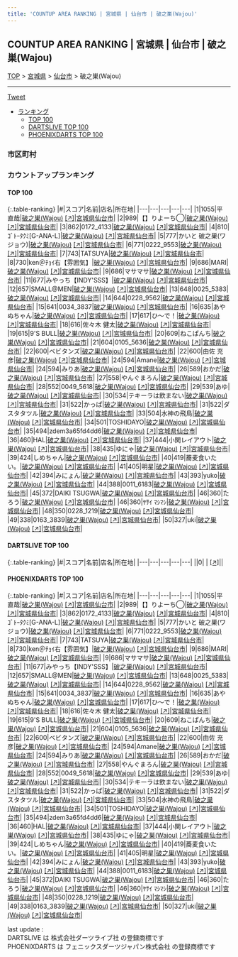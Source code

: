 ```yaml
---
title: 'COUNTUP AREA RANKING | 宮城県 | 仙台市 | 破之巣(Wajou)'
---
```

## COUNTUP AREA RANKING | 宮城県 | 仙台市 | 破之巣(Wajou)

[TOP](/darts/rank/) > [宮城県](/darts/rank/宮城県/) > [仙台市](/darts/rank/宮城県/仙台市/) > 破之巣(Wajou)

___

<a href="https://twitter.com/share?ref_src=twsrc%5Etfw" data-text="COUNTUP AREA RANKING | 宮城県仙台市破之巣(Wajou)" class="twitter-share-button" data-hashtags="DARTSLIVE,PHOENIXDARTS,darts,ダーツ" data-show-count="false">Tweet</a>

* [ランキング](#カウントアップランキング)
    * [TOP 100](#top-100)
    * [DARTSLIVE TOP 100](#dartslive-top-100)
    * [PHOENIXDARTS TOP 100](#phoenixdarts-top-100)

### 市区町村

<ul>

</ul>

### カウントアップランキング

#### TOP 100



{:.table-ranking}
|#|スコア|名前|店名|所在地|
|---|---|---|---|---|
|1|1055|<span class="rank-name-pd">平 直哉</span>|<a href="/darts/rank/shops/96245.html">破之巣(Wajou)</a> <a href="https://vs.phoenixdarts.com/jp/shop/shopDetailInfo/s_96245?s_seq=96245">[↗]</a>|<a href="/darts/rank/宮城県/仙台市">宮城県仙台市</a>|
|2|989|<span class="rank-name-pd">【】りよーち◯</span>|<a href="/darts/rank/shops/96245.html">破之巣(Wajou)</a> <a href="https://vs.phoenixdarts.com/jp/shop/shopDetailInfo/s_96245?s_seq=96245">[↗]</a>|<a href="/darts/rank/宮城県/仙台市">宮城県仙台市</a>|
|3|862|<span class="rank-name-pd">0172_4133</span>|<a href="/darts/rank/shops/96245.html">破之巣(Wajou)</a> <a href="https://vs.phoenixdarts.com/jp/shop/shopDetailInfo/s_96245?s_seq=96245">[↗]</a>|<a href="/darts/rank/宮城県/仙台市">宮城県仙台市</a>|
|4|810|<span class="rank-name-pd">ｺﾞﾄｰﾀｸﾐ[G-ANA-L]</span>|<a href="/darts/rank/shops/96245.html">破之巣(Wajou)</a> <a href="https://vs.phoenixdarts.com/jp/shop/shopDetailInfo/s_96245?s_seq=96245">[↗]</a>|<a href="/darts/rank/宮城県/仙台市">宮城県仙台市</a>|
|5|777|<span class="rank-name-pd">かいと 破之巣(ワジョウ)</span>|<a href="/darts/rank/shops/96245.html">破之巣(Wajou)</a> <a href="https://vs.phoenixdarts.com/jp/shop/shopDetailInfo/s_96245?s_seq=96245">[↗]</a>|<a href="/darts/rank/宮城県/仙台市">宮城県仙台市</a>|
|6|771|<span class="rank-name-pd">0222_9553</span>|<a href="/darts/rank/shops/96245.html">破之巣(Wajou)</a> <a href="https://vs.phoenixdarts.com/jp/shop/shopDetailInfo/s_96245?s_seq=96245">[↗]</a>|<a href="/darts/rank/宮城県/仙台市">宮城県仙台市</a>|
|7|743|<span class="rank-name-pd">TATSUYA</span>|<a href="/darts/rank/shops/96245.html">破之巣(Wajou)</a> <a href="https://vs.phoenixdarts.com/jp/shop/shopDetailInfo/s_96245?s_seq=96245">[↗]</a>|<a href="/darts/rank/宮城県/仙台市">宮城県仙台市</a>|
|8|730|<span class="rank-name-pd">ken＠ﾁｮｲ右【雰囲気】</span>|<a href="/darts/rank/shops/96245.html">破之巣(Wajou)</a> <a href="https://vs.phoenixdarts.com/jp/shop/shopDetailInfo/s_96245?s_seq=96245">[↗]</a>|<a href="/darts/rank/宮城県/仙台市">宮城県仙台市</a>|
|9|686|<span class="rank-name-pd">MARI</span>|<a href="/darts/rank/shops/96245.html">破之巣(Wajou)</a> <a href="https://vs.phoenixdarts.com/jp/shop/shopDetailInfo/s_96245?s_seq=96245">[↗]</a>|<a href="/darts/rank/宮城県/仙台市">宮城県仙台市</a>|
|9|686|<span class="rank-name-pd">マサマサ</span>|<a href="/darts/rank/shops/96245.html">破之巣(Wajou)</a> <a href="https://vs.phoenixdarts.com/jp/shop/shopDetailInfo/s_96245?s_seq=96245">[↗]</a>|<a href="/darts/rank/宮城県/仙台市">宮城県仙台市</a>|
|11|677|<span class="rank-name-pd">みやっち【INDY&#x27;SSS】</span>|<a href="/darts/rank/shops/96245.html">破之巣(Wajou)</a> <a href="https://vs.phoenixdarts.com/jp/shop/shopDetailInfo/s_96245?s_seq=96245">[↗]</a>|<a href="/darts/rank/宮城県/仙台市">宮城県仙台市</a>|
|12|657|<span class="rank-name-pd">SMALL@MEN</span>|<a href="/darts/rank/shops/96245.html">破之巣(Wajou)</a> <a href="https://vs.phoenixdarts.com/jp/shop/shopDetailInfo/s_96245?s_seq=96245">[↗]</a>|<a href="/darts/rank/宮城県/仙台市">宮城県仙台市</a>|
|13|648|<span class="rank-name-pd">0025_5383</span>|<a href="/darts/rank/shops/96245.html">破之巣(Wajou)</a> <a href="https://vs.phoenixdarts.com/jp/shop/shopDetailInfo/s_96245?s_seq=96245">[↗]</a>|<a href="/darts/rank/宮城県/仙台市">宮城県仙台市</a>|
|14|644|<span class="rank-name-pd">0228_9562</span>|<a href="/darts/rank/shops/96245.html">破之巣(Wajou)</a> <a href="https://vs.phoenixdarts.com/jp/shop/shopDetailInfo/s_96245?s_seq=96245">[↗]</a>|<a href="/darts/rank/宮城県/仙台市">宮城県仙台市</a>|
|15|641|<span class="rank-name-pd">0034_3837</span>|<a href="/darts/rank/shops/96245.html">破之巣(Wajou)</a> <a href="https://vs.phoenixdarts.com/jp/shop/shopDetailInfo/s_96245?s_seq=96245">[↗]</a>|<a href="/darts/rank/宮城県/仙台市">宮城県仙台市</a>|
|16|635|<span class="rank-name-pd">あやぬちゃん</span>|<a href="/darts/rank/shops/96245.html">破之巣(Wajou)</a> <a href="https://vs.phoenixdarts.com/jp/shop/shopDetailInfo/s_96245?s_seq=96245">[↗]</a>|<a href="/darts/rank/宮城県/仙台市">宮城県仙台市</a>|
|17|617|<span class="rank-name-pd">ひ〜で！</span>|<a href="/darts/rank/shops/96245.html">破之巣(Wajou)</a> <a href="https://vs.phoenixdarts.com/jp/shop/shopDetailInfo/s_96245?s_seq=96245">[↗]</a>|<a href="/darts/rank/宮城県/仙台市">宮城県仙台市</a>|
|18|616|<span class="rank-name-pd"><span class="pro-icon-pd"></span>佐々木 健太</span>|<a href="/darts/rank/shops/96245.html">破之巣(Wajou)</a> <a href="https://vs.phoenixdarts.com/jp/shop/shopDetailInfo/s_96245?s_seq=96245">[↗]</a>|<a href="/darts/rank/宮城県/仙台市">宮城県仙台市</a>|
|19|615|<span class="rank-name-pd">9&#x27;S BULL</span>|<a href="/darts/rank/shops/96245.html">破之巣(Wajou)</a> <a href="https://vs.phoenixdarts.com/jp/shop/shopDetailInfo/s_96245?s_seq=96245">[↗]</a>|<a href="/darts/rank/宮城県/仙台市">宮城県仙台市</a>|
|20|609|<span class="rank-name-pd">ねこぱんち</span>|<a href="/darts/rank/shops/96245.html">破之巣(Wajou)</a> <a href="https://vs.phoenixdarts.com/jp/shop/shopDetailInfo/s_96245?s_seq=96245">[↗]</a>|<a href="/darts/rank/宮城県/仙台市">宮城県仙台市</a>|
|21|604|<span class="rank-name-pd">0105_5636</span>|<a href="/darts/rank/shops/96245.html">破之巣(Wajou)</a> <a href="https://vs.phoenixdarts.com/jp/shop/shopDetailInfo/s_96245?s_seq=96245">[↗]</a>|<a href="/darts/rank/宮城県/仙台市">宮城県仙台市</a>|
|22|600|<span class="rank-name-pd">ベビタンズ</span>|<a href="/darts/rank/shops/96245.html">破之巣(Wajou)</a> <a href="https://vs.phoenixdarts.com/jp/shop/shopDetailInfo/s_96245?s_seq=96245">[↗]</a>|<a href="/darts/rank/宮城県/仙台市">宮城県仙台市</a>|
|22|600|<span class="rank-name-pd"><span class="pro-icon-pd"></span>由佐 充彦</span>|<a href="/darts/rank/shops/96245.html">破之巣(Wajou)</a> <a href="https://vs.phoenixdarts.com/jp/shop/shopDetailInfo/s_96245?s_seq=96245">[↗]</a>|<a href="/darts/rank/宮城県/仙台市">宮城県仙台市</a>|
|24|594|<span class="rank-name-pd">Amane</span>|<a href="/darts/rank/shops/96245.html">破之巣(Wajou)</a> <a href="https://vs.phoenixdarts.com/jp/shop/shopDetailInfo/s_96245?s_seq=96245">[↗]</a>|<a href="/darts/rank/宮城県/仙台市">宮城県仙台市</a>|
|24|594|<span class="rank-name-pd">みりあ</span>|<a href="/darts/rank/shops/96245.html">破之巣(Wajou)</a> <a href="https://vs.phoenixdarts.com/jp/shop/shopDetailInfo/s_96245?s_seq=96245">[↗]</a>|<a href="/darts/rank/宮城県/仙台市">宮城県仙台市</a>|
|26|589|<span class="rank-name-pd">おかだ</span>|<a href="/darts/rank/shops/96245.html">破之巣(Wajou)</a> <a href="https://vs.phoenixdarts.com/jp/shop/shopDetailInfo/s_96245?s_seq=96245">[↗]</a>|<a href="/darts/rank/宮城県/仙台市">宮城県仙台市</a>|
|27|558|<span class="rank-name-pd">やんぐまろん</span>|<a href="/darts/rank/shops/96245.html">破之巣(Wajou)</a> <a href="https://vs.phoenixdarts.com/jp/shop/shopDetailInfo/s_96245?s_seq=96245">[↗]</a>|<a href="/darts/rank/宮城県/仙台市">宮城県仙台市</a>|
|28|552|<span class="rank-name-pd">0049_5618</span>|<a href="/darts/rank/shops/96245.html">破之巣(Wajou)</a> <a href="https://vs.phoenixdarts.com/jp/shop/shopDetailInfo/s_96245?s_seq=96245">[↗]</a>|<a href="/darts/rank/宮城県/仙台市">宮城県仙台市</a>|
|29|539|<span class="rank-name-pd">あゆ</span>|<a href="/darts/rank/shops/96245.html">破之巣(Wajou)</a> <a href="https://vs.phoenixdarts.com/jp/shop/shopDetailInfo/s_96245?s_seq=96245">[↗]</a>|<a href="/darts/rank/宮城県/仙台市">宮城県仙台市</a>|
|30|534|<span class="rank-name-pd">テキーラは飲まない</span>|<a href="/darts/rank/shops/96245.html">破之巣(Wajou)</a> <a href="https://vs.phoenixdarts.com/jp/shop/shopDetailInfo/s_96245?s_seq=96245">[↗]</a>|<a href="/darts/rank/宮城県/仙台市">宮城県仙台市</a>|
|31|522|<span class="rank-name-pd">かっぱ</span>|<a href="/darts/rank/shops/96245.html">破之巣(Wajou)</a> <a href="https://vs.phoenixdarts.com/jp/shop/shopDetailInfo/s_96245?s_seq=96245">[↗]</a>|<a href="/darts/rank/宮城県/仙台市">宮城県仙台市</a>|
|31|522|<span class="rank-name-pd">ダスタタツル</span>|<a href="/darts/rank/shops/96245.html">破之巣(Wajou)</a> <a href="https://vs.phoenixdarts.com/jp/shop/shopDetailInfo/s_96245?s_seq=96245">[↗]</a>|<a href="/darts/rank/宮城県/仙台市">宮城県仙台市</a>|
|33|504|<span class="rank-name-pd">水神の飛鳥</span>|<a href="/darts/rank/shops/96245.html">破之巣(Wajou)</a> <a href="https://vs.phoenixdarts.com/jp/shop/shopDetailInfo/s_96245?s_seq=96245">[↗]</a>|<a href="/darts/rank/宮城県/仙台市">宮城県仙台市</a>|
|34|501|<span class="rank-name-pd">TOSHIDAYO</span>|<a href="/darts/rank/shops/96245.html">破之巣(Wajou)</a> <a href="https://vs.phoenixdarts.com/jp/shop/shopDetailInfo/s_96245?s_seq=96245">[↗]</a>|<a href="/darts/rank/宮城県/仙台市">宮城県仙台市</a>|
|35|494|<span class="rank-name-pd">zdem3a65fd4dd6</span>|<a href="/darts/rank/shops/96245.html">破之巣(Wajou)</a> <a href="https://vs.phoenixdarts.com/jp/shop/shopDetailInfo/s_96245?s_seq=96245">[↗]</a>|<a href="/darts/rank/宮城県/仙台市">宮城県仙台市</a>|
|36|460|<span class="rank-name-pd">HAL</span>|<a href="/darts/rank/shops/96245.html">破之巣(Wajou)</a> <a href="https://vs.phoenixdarts.com/jp/shop/shopDetailInfo/s_96245?s_seq=96245">[↗]</a>|<a href="/darts/rank/宮城県/仙台市">宮城県仙台市</a>|
|37|444|<span class="rank-name-pd">小関レイアウト</span>|<a href="/darts/rank/shops/96245.html">破之巣(Wajou)</a> <a href="https://vs.phoenixdarts.com/jp/shop/shopDetailInfo/s_96245?s_seq=96245">[↗]</a>|<a href="/darts/rank/宮城県/仙台市">宮城県仙台市</a>|
|38|435|<span class="rank-name-pd">ゆにゃ</span>|<a href="/darts/rank/shops/96245.html">破之巣(Wajou)</a> <a href="https://vs.phoenixdarts.com/jp/shop/shopDetailInfo/s_96245?s_seq=96245">[↗]</a>|<a href="/darts/rank/宮城県/仙台市">宮城県仙台市</a>|
|39|424|<span class="rank-name-pd">しめちゃん</span>|<a href="/darts/rank/shops/96245.html">破之巣(Wajou)</a> <a href="https://vs.phoenixdarts.com/jp/shop/shopDetailInfo/s_96245?s_seq=96245">[↗]</a>|<a href="/darts/rank/宮城県/仙台市">宮城県仙台市</a>|
|40|419|<span class="rank-name-pd">蕎麦食いたい。</span>|<a href="/darts/rank/shops/96245.html">破之巣(Wajou)</a> <a href="https://vs.phoenixdarts.com/jp/shop/shopDetailInfo/s_96245?s_seq=96245">[↗]</a>|<a href="/darts/rank/宮城県/仙台市">宮城県仙台市</a>|
|41|405|<span class="rank-name-pd">明星</span>|<a href="/darts/rank/shops/96245.html">破之巣(Wajou)</a> <a href="https://vs.phoenixdarts.com/jp/shop/shopDetailInfo/s_96245?s_seq=96245">[↗]</a>|<a href="/darts/rank/宮城県/仙台市">宮城県仙台市</a>|
|42|394|<span class="rank-name-pd">みにょん</span>|<a href="/darts/rank/shops/96245.html">破之巣(Wajou)</a> <a href="https://vs.phoenixdarts.com/jp/shop/shopDetailInfo/s_96245?s_seq=96245">[↗]</a>|<a href="/darts/rank/宮城県/仙台市">宮城県仙台市</a>|
|43|393|<span class="rank-name-pd">yuko</span>|<a href="/darts/rank/shops/96245.html">破之巣(Wajou)</a> <a href="https://vs.phoenixdarts.com/jp/shop/shopDetailInfo/s_96245?s_seq=96245">[↗]</a>|<a href="/darts/rank/宮城県/仙台市">宮城県仙台市</a>|
|44|388|<span class="rank-name-pd">0011_6183</span>|<a href="/darts/rank/shops/96245.html">破之巣(Wajou)</a> <a href="https://vs.phoenixdarts.com/jp/shop/shopDetailInfo/s_96245?s_seq=96245">[↗]</a>|<a href="/darts/rank/宮城県/仙台市">宮城県仙台市</a>|
|45|372|<span class="rank-name-pd">DAIKI TSUGWA</span>|<a href="/darts/rank/shops/96245.html">破之巣(Wajou)</a> <a href="https://vs.phoenixdarts.com/jp/shop/shopDetailInfo/s_96245?s_seq=96245">[↗]</a>|<a href="/darts/rank/宮城県/仙台市">宮城県仙台市</a>|
|46|360|<span class="rank-name-pd">たろう</span>|<a href="/darts/rank/shops/96245.html">破之巣(Wajou)</a> <a href="https://vs.phoenixdarts.com/jp/shop/shopDetailInfo/s_96245?s_seq=96245">[↗]</a>|<a href="/darts/rank/宮城県/仙台市">宮城県仙台市</a>|
|46|360|<span class="rank-name-pd">ﾔｻｲ ﾏｼﾏｼ</span>|<a href="/darts/rank/shops/96245.html">破之巣(Wajou)</a> <a href="https://vs.phoenixdarts.com/jp/shop/shopDetailInfo/s_96245?s_seq=96245">[↗]</a>|<a href="/darts/rank/宮城県/仙台市">宮城県仙台市</a>|
|48|350|<span class="rank-name-pd">0228_1219</span>|<a href="/darts/rank/shops/96245.html">破之巣(Wajou)</a> <a href="https://vs.phoenixdarts.com/jp/shop/shopDetailInfo/s_96245?s_seq=96245">[↗]</a>|<a href="/darts/rank/宮城県/仙台市">宮城県仙台市</a>|
|49|338|<span class="rank-name-pd">0163_3839</span>|<a href="/darts/rank/shops/96245.html">破之巣(Wajou)</a> <a href="https://vs.phoenixdarts.com/jp/shop/shopDetailInfo/s_96245?s_seq=96245">[↗]</a>|<a href="/darts/rank/宮城県/仙台市">宮城県仙台市</a>|
|50|327|<span class="rank-name-pd">uki</span>|<a href="/darts/rank/shops/96245.html">破之巣(Wajou)</a> <a href="https://vs.phoenixdarts.com/jp/shop/shopDetailInfo/s_96245?s_seq=96245">[↗]</a>|<a href="/darts/rank/宮城県/仙台市">宮城県仙台市</a>|


#### DARTSLIVE TOP 100



{:.table-ranking}
|#|スコア|名前|店名|所在地|
|---|---|---|---|---|
||0|<span class="rank-name-dl"> </span>|<a href="/darts/rank/shops/.html"></a> <a href="">[↗]</a>|<a href="/darts/rank//"></a>|


#### PHOENIXDARTS TOP 100



{:.table-ranking}
|#|スコア|名前|店名|所在地|
|---|---|---|---|---|
|1|1055|<span class="rank-name-pd">平 直哉</span>|<a href="/darts/rank/shops/96245.html">破之巣(Wajou)</a> <a href="https://vs.phoenixdarts.com/jp/shop/shopDetailInfo/s_96245?s_seq=96245">[↗]</a>|<a href="/darts/rank/宮城県/仙台市">宮城県仙台市</a>|
|2|989|<span class="rank-name-pd">【】りよーち◯</span>|<a href="/darts/rank/shops/96245.html">破之巣(Wajou)</a> <a href="https://vs.phoenixdarts.com/jp/shop/shopDetailInfo/s_96245?s_seq=96245">[↗]</a>|<a href="/darts/rank/宮城県/仙台市">宮城県仙台市</a>|
|3|862|<span class="rank-name-pd">0172_4133</span>|<a href="/darts/rank/shops/96245.html">破之巣(Wajou)</a> <a href="https://vs.phoenixdarts.com/jp/shop/shopDetailInfo/s_96245?s_seq=96245">[↗]</a>|<a href="/darts/rank/宮城県/仙台市">宮城県仙台市</a>|
|4|810|<span class="rank-name-pd">ｺﾞﾄｰﾀｸﾐ[G-ANA-L]</span>|<a href="/darts/rank/shops/96245.html">破之巣(Wajou)</a> <a href="https://vs.phoenixdarts.com/jp/shop/shopDetailInfo/s_96245?s_seq=96245">[↗]</a>|<a href="/darts/rank/宮城県/仙台市">宮城県仙台市</a>|
|5|777|<span class="rank-name-pd">かいと 破之巣(ワジョウ)</span>|<a href="/darts/rank/shops/96245.html">破之巣(Wajou)</a> <a href="https://vs.phoenixdarts.com/jp/shop/shopDetailInfo/s_96245?s_seq=96245">[↗]</a>|<a href="/darts/rank/宮城県/仙台市">宮城県仙台市</a>|
|6|771|<span class="rank-name-pd">0222_9553</span>|<a href="/darts/rank/shops/96245.html">破之巣(Wajou)</a> <a href="https://vs.phoenixdarts.com/jp/shop/shopDetailInfo/s_96245?s_seq=96245">[↗]</a>|<a href="/darts/rank/宮城県/仙台市">宮城県仙台市</a>|
|7|743|<span class="rank-name-pd">TATSUYA</span>|<a href="/darts/rank/shops/96245.html">破之巣(Wajou)</a> <a href="https://vs.phoenixdarts.com/jp/shop/shopDetailInfo/s_96245?s_seq=96245">[↗]</a>|<a href="/darts/rank/宮城県/仙台市">宮城県仙台市</a>|
|8|730|<span class="rank-name-pd">ken＠ﾁｮｲ右【雰囲気】</span>|<a href="/darts/rank/shops/96245.html">破之巣(Wajou)</a> <a href="https://vs.phoenixdarts.com/jp/shop/shopDetailInfo/s_96245?s_seq=96245">[↗]</a>|<a href="/darts/rank/宮城県/仙台市">宮城県仙台市</a>|
|9|686|<span class="rank-name-pd">MARI</span>|<a href="/darts/rank/shops/96245.html">破之巣(Wajou)</a> <a href="https://vs.phoenixdarts.com/jp/shop/shopDetailInfo/s_96245?s_seq=96245">[↗]</a>|<a href="/darts/rank/宮城県/仙台市">宮城県仙台市</a>|
|9|686|<span class="rank-name-pd">マサマサ</span>|<a href="/darts/rank/shops/96245.html">破之巣(Wajou)</a> <a href="https://vs.phoenixdarts.com/jp/shop/shopDetailInfo/s_96245?s_seq=96245">[↗]</a>|<a href="/darts/rank/宮城県/仙台市">宮城県仙台市</a>|
|11|677|<span class="rank-name-pd">みやっち【INDY&#x27;SSS】</span>|<a href="/darts/rank/shops/96245.html">破之巣(Wajou)</a> <a href="https://vs.phoenixdarts.com/jp/shop/shopDetailInfo/s_96245?s_seq=96245">[↗]</a>|<a href="/darts/rank/宮城県/仙台市">宮城県仙台市</a>|
|12|657|<span class="rank-name-pd">SMALL@MEN</span>|<a href="/darts/rank/shops/96245.html">破之巣(Wajou)</a> <a href="https://vs.phoenixdarts.com/jp/shop/shopDetailInfo/s_96245?s_seq=96245">[↗]</a>|<a href="/darts/rank/宮城県/仙台市">宮城県仙台市</a>|
|13|648|<span class="rank-name-pd">0025_5383</span>|<a href="/darts/rank/shops/96245.html">破之巣(Wajou)</a> <a href="https://vs.phoenixdarts.com/jp/shop/shopDetailInfo/s_96245?s_seq=96245">[↗]</a>|<a href="/darts/rank/宮城県/仙台市">宮城県仙台市</a>|
|14|644|<span class="rank-name-pd">0228_9562</span>|<a href="/darts/rank/shops/96245.html">破之巣(Wajou)</a> <a href="https://vs.phoenixdarts.com/jp/shop/shopDetailInfo/s_96245?s_seq=96245">[↗]</a>|<a href="/darts/rank/宮城県/仙台市">宮城県仙台市</a>|
|15|641|<span class="rank-name-pd">0034_3837</span>|<a href="/darts/rank/shops/96245.html">破之巣(Wajou)</a> <a href="https://vs.phoenixdarts.com/jp/shop/shopDetailInfo/s_96245?s_seq=96245">[↗]</a>|<a href="/darts/rank/宮城県/仙台市">宮城県仙台市</a>|
|16|635|<span class="rank-name-pd">あやぬちゃん</span>|<a href="/darts/rank/shops/96245.html">破之巣(Wajou)</a> <a href="https://vs.phoenixdarts.com/jp/shop/shopDetailInfo/s_96245?s_seq=96245">[↗]</a>|<a href="/darts/rank/宮城県/仙台市">宮城県仙台市</a>|
|17|617|<span class="rank-name-pd">ひ〜で！</span>|<a href="/darts/rank/shops/96245.html">破之巣(Wajou)</a> <a href="https://vs.phoenixdarts.com/jp/shop/shopDetailInfo/s_96245?s_seq=96245">[↗]</a>|<a href="/darts/rank/宮城県/仙台市">宮城県仙台市</a>|
|18|616|<span class="rank-name-pd"><span class="pro-icon-pd"></span>佐々木 健太</span>|<a href="/darts/rank/shops/96245.html">破之巣(Wajou)</a> <a href="https://vs.phoenixdarts.com/jp/shop/shopDetailInfo/s_96245?s_seq=96245">[↗]</a>|<a href="/darts/rank/宮城県/仙台市">宮城県仙台市</a>|
|19|615|<span class="rank-name-pd">9&#x27;S BULL</span>|<a href="/darts/rank/shops/96245.html">破之巣(Wajou)</a> <a href="https://vs.phoenixdarts.com/jp/shop/shopDetailInfo/s_96245?s_seq=96245">[↗]</a>|<a href="/darts/rank/宮城県/仙台市">宮城県仙台市</a>|
|20|609|<span class="rank-name-pd">ねこぱんち</span>|<a href="/darts/rank/shops/96245.html">破之巣(Wajou)</a> <a href="https://vs.phoenixdarts.com/jp/shop/shopDetailInfo/s_96245?s_seq=96245">[↗]</a>|<a href="/darts/rank/宮城県/仙台市">宮城県仙台市</a>|
|21|604|<span class="rank-name-pd">0105_5636</span>|<a href="/darts/rank/shops/96245.html">破之巣(Wajou)</a> <a href="https://vs.phoenixdarts.com/jp/shop/shopDetailInfo/s_96245?s_seq=96245">[↗]</a>|<a href="/darts/rank/宮城県/仙台市">宮城県仙台市</a>|
|22|600|<span class="rank-name-pd">ベビタンズ</span>|<a href="/darts/rank/shops/96245.html">破之巣(Wajou)</a> <a href="https://vs.phoenixdarts.com/jp/shop/shopDetailInfo/s_96245?s_seq=96245">[↗]</a>|<a href="/darts/rank/宮城県/仙台市">宮城県仙台市</a>|
|22|600|<span class="rank-name-pd"><span class="pro-icon-pd"></span>由佐 充彦</span>|<a href="/darts/rank/shops/96245.html">破之巣(Wajou)</a> <a href="https://vs.phoenixdarts.com/jp/shop/shopDetailInfo/s_96245?s_seq=96245">[↗]</a>|<a href="/darts/rank/宮城県/仙台市">宮城県仙台市</a>|
|24|594|<span class="rank-name-pd">Amane</span>|<a href="/darts/rank/shops/96245.html">破之巣(Wajou)</a> <a href="https://vs.phoenixdarts.com/jp/shop/shopDetailInfo/s_96245?s_seq=96245">[↗]</a>|<a href="/darts/rank/宮城県/仙台市">宮城県仙台市</a>|
|24|594|<span class="rank-name-pd">みりあ</span>|<a href="/darts/rank/shops/96245.html">破之巣(Wajou)</a> <a href="https://vs.phoenixdarts.com/jp/shop/shopDetailInfo/s_96245?s_seq=96245">[↗]</a>|<a href="/darts/rank/宮城県/仙台市">宮城県仙台市</a>|
|26|589|<span class="rank-name-pd">おかだ</span>|<a href="/darts/rank/shops/96245.html">破之巣(Wajou)</a> <a href="https://vs.phoenixdarts.com/jp/shop/shopDetailInfo/s_96245?s_seq=96245">[↗]</a>|<a href="/darts/rank/宮城県/仙台市">宮城県仙台市</a>|
|27|558|<span class="rank-name-pd">やんぐまろん</span>|<a href="/darts/rank/shops/96245.html">破之巣(Wajou)</a> <a href="https://vs.phoenixdarts.com/jp/shop/shopDetailInfo/s_96245?s_seq=96245">[↗]</a>|<a href="/darts/rank/宮城県/仙台市">宮城県仙台市</a>|
|28|552|<span class="rank-name-pd">0049_5618</span>|<a href="/darts/rank/shops/96245.html">破之巣(Wajou)</a> <a href="https://vs.phoenixdarts.com/jp/shop/shopDetailInfo/s_96245?s_seq=96245">[↗]</a>|<a href="/darts/rank/宮城県/仙台市">宮城県仙台市</a>|
|29|539|<span class="rank-name-pd">あゆ</span>|<a href="/darts/rank/shops/96245.html">破之巣(Wajou)</a> <a href="https://vs.phoenixdarts.com/jp/shop/shopDetailInfo/s_96245?s_seq=96245">[↗]</a>|<a href="/darts/rank/宮城県/仙台市">宮城県仙台市</a>|
|30|534|<span class="rank-name-pd">テキーラは飲まない</span>|<a href="/darts/rank/shops/96245.html">破之巣(Wajou)</a> <a href="https://vs.phoenixdarts.com/jp/shop/shopDetailInfo/s_96245?s_seq=96245">[↗]</a>|<a href="/darts/rank/宮城県/仙台市">宮城県仙台市</a>|
|31|522|<span class="rank-name-pd">かっぱ</span>|<a href="/darts/rank/shops/96245.html">破之巣(Wajou)</a> <a href="https://vs.phoenixdarts.com/jp/shop/shopDetailInfo/s_96245?s_seq=96245">[↗]</a>|<a href="/darts/rank/宮城県/仙台市">宮城県仙台市</a>|
|31|522|<span class="rank-name-pd">ダスタタツル</span>|<a href="/darts/rank/shops/96245.html">破之巣(Wajou)</a> <a href="https://vs.phoenixdarts.com/jp/shop/shopDetailInfo/s_96245?s_seq=96245">[↗]</a>|<a href="/darts/rank/宮城県/仙台市">宮城県仙台市</a>|
|33|504|<span class="rank-name-pd">水神の飛鳥</span>|<a href="/darts/rank/shops/96245.html">破之巣(Wajou)</a> <a href="https://vs.phoenixdarts.com/jp/shop/shopDetailInfo/s_96245?s_seq=96245">[↗]</a>|<a href="/darts/rank/宮城県/仙台市">宮城県仙台市</a>|
|34|501|<span class="rank-name-pd">TOSHIDAYO</span>|<a href="/darts/rank/shops/96245.html">破之巣(Wajou)</a> <a href="https://vs.phoenixdarts.com/jp/shop/shopDetailInfo/s_96245?s_seq=96245">[↗]</a>|<a href="/darts/rank/宮城県/仙台市">宮城県仙台市</a>|
|35|494|<span class="rank-name-pd">zdem3a65fd4dd6</span>|<a href="/darts/rank/shops/96245.html">破之巣(Wajou)</a> <a href="https://vs.phoenixdarts.com/jp/shop/shopDetailInfo/s_96245?s_seq=96245">[↗]</a>|<a href="/darts/rank/宮城県/仙台市">宮城県仙台市</a>|
|36|460|<span class="rank-name-pd">HAL</span>|<a href="/darts/rank/shops/96245.html">破之巣(Wajou)</a> <a href="https://vs.phoenixdarts.com/jp/shop/shopDetailInfo/s_96245?s_seq=96245">[↗]</a>|<a href="/darts/rank/宮城県/仙台市">宮城県仙台市</a>|
|37|444|<span class="rank-name-pd">小関レイアウト</span>|<a href="/darts/rank/shops/96245.html">破之巣(Wajou)</a> <a href="https://vs.phoenixdarts.com/jp/shop/shopDetailInfo/s_96245?s_seq=96245">[↗]</a>|<a href="/darts/rank/宮城県/仙台市">宮城県仙台市</a>|
|38|435|<span class="rank-name-pd">ゆにゃ</span>|<a href="/darts/rank/shops/96245.html">破之巣(Wajou)</a> <a href="https://vs.phoenixdarts.com/jp/shop/shopDetailInfo/s_96245?s_seq=96245">[↗]</a>|<a href="/darts/rank/宮城県/仙台市">宮城県仙台市</a>|
|39|424|<span class="rank-name-pd">しめちゃん</span>|<a href="/darts/rank/shops/96245.html">破之巣(Wajou)</a> <a href="https://vs.phoenixdarts.com/jp/shop/shopDetailInfo/s_96245?s_seq=96245">[↗]</a>|<a href="/darts/rank/宮城県/仙台市">宮城県仙台市</a>|
|40|419|<span class="rank-name-pd">蕎麦食いたい。</span>|<a href="/darts/rank/shops/96245.html">破之巣(Wajou)</a> <a href="https://vs.phoenixdarts.com/jp/shop/shopDetailInfo/s_96245?s_seq=96245">[↗]</a>|<a href="/darts/rank/宮城県/仙台市">宮城県仙台市</a>|
|41|405|<span class="rank-name-pd">明星</span>|<a href="/darts/rank/shops/96245.html">破之巣(Wajou)</a> <a href="https://vs.phoenixdarts.com/jp/shop/shopDetailInfo/s_96245?s_seq=96245">[↗]</a>|<a href="/darts/rank/宮城県/仙台市">宮城県仙台市</a>|
|42|394|<span class="rank-name-pd">みにょん</span>|<a href="/darts/rank/shops/96245.html">破之巣(Wajou)</a> <a href="https://vs.phoenixdarts.com/jp/shop/shopDetailInfo/s_96245?s_seq=96245">[↗]</a>|<a href="/darts/rank/宮城県/仙台市">宮城県仙台市</a>|
|43|393|<span class="rank-name-pd">yuko</span>|<a href="/darts/rank/shops/96245.html">破之巣(Wajou)</a> <a href="https://vs.phoenixdarts.com/jp/shop/shopDetailInfo/s_96245?s_seq=96245">[↗]</a>|<a href="/darts/rank/宮城県/仙台市">宮城県仙台市</a>|
|44|388|<span class="rank-name-pd">0011_6183</span>|<a href="/darts/rank/shops/96245.html">破之巣(Wajou)</a> <a href="https://vs.phoenixdarts.com/jp/shop/shopDetailInfo/s_96245?s_seq=96245">[↗]</a>|<a href="/darts/rank/宮城県/仙台市">宮城県仙台市</a>|
|45|372|<span class="rank-name-pd">DAIKI TSUGWA</span>|<a href="/darts/rank/shops/96245.html">破之巣(Wajou)</a> <a href="https://vs.phoenixdarts.com/jp/shop/shopDetailInfo/s_96245?s_seq=96245">[↗]</a>|<a href="/darts/rank/宮城県/仙台市">宮城県仙台市</a>|
|46|360|<span class="rank-name-pd">たろう</span>|<a href="/darts/rank/shops/96245.html">破之巣(Wajou)</a> <a href="https://vs.phoenixdarts.com/jp/shop/shopDetailInfo/s_96245?s_seq=96245">[↗]</a>|<a href="/darts/rank/宮城県/仙台市">宮城県仙台市</a>|
|46|360|<span class="rank-name-pd">ﾔｻｲ ﾏｼﾏｼ</span>|<a href="/darts/rank/shops/96245.html">破之巣(Wajou)</a> <a href="https://vs.phoenixdarts.com/jp/shop/shopDetailInfo/s_96245?s_seq=96245">[↗]</a>|<a href="/darts/rank/宮城県/仙台市">宮城県仙台市</a>|
|48|350|<span class="rank-name-pd">0228_1219</span>|<a href="/darts/rank/shops/96245.html">破之巣(Wajou)</a> <a href="https://vs.phoenixdarts.com/jp/shop/shopDetailInfo/s_96245?s_seq=96245">[↗]</a>|<a href="/darts/rank/宮城県/仙台市">宮城県仙台市</a>|
|49|338|<span class="rank-name-pd">0163_3839</span>|<a href="/darts/rank/shops/96245.html">破之巣(Wajou)</a> <a href="https://vs.phoenixdarts.com/jp/shop/shopDetailInfo/s_96245?s_seq=96245">[↗]</a>|<a href="/darts/rank/宮城県/仙台市">宮城県仙台市</a>|
|50|327|<span class="rank-name-pd">uki</span>|<a href="/darts/rank/shops/96245.html">破之巣(Wajou)</a> <a href="https://vs.phoenixdarts.com/jp/shop/shopDetailInfo/s_96245?s_seq=96245">[↗]</a>|<a href="/darts/rank/宮城県/仙台市">宮城県仙台市</a>|


<div class="footer border-top border-gray-light mt-5 pt-3 text-right text-gray">
    last update : <span style="font-weight: italic" id="foot_last_modified"></span><br />
    DARTSLIVE は 株式会社ダーツライブ社 の登録商標です<br />
    PHOENIXDARTS は フェニックスダーツジャパン株式会社 の登録商標です<br />
</div>

<script src="https://cdnjs.cloudflare.com/ajax/libs/jquery.tablesorter/2.31.3/js/jquery.tablesorter.min.js" integrity="sha512-qzgd5cYSZcosqpzpn7zF2ZId8f/8CHmFKZ8j7mU4OUXTNRd5g+ZHBPsgKEwoqxCtdQvExE5LprwwPAgoicguNg==" crossorigin="anonymous" referrerpolicy="no-referrer"></script>
<link rel="stylesheet" href="https://cdnjs.cloudflare.com/ajax/libs/jquery.tablesorter/2.31.3/css/theme.default.min.css" integrity="sha512-wghhOJkjQX0Lh3NSWvNKeZ0ZpNn+SPVXX1Qyc9OCaogADktxrBiBdKGDoqVUOyhStvMBmJQ8ZdMHiR3wuEq8+w==" crossorigin="anonymous" referrerpolicy="no-referrer" />
<script>
$(function() {
    $(".table-ranking").tablesorter({sortList:[[0, 0]]});
    $("#foot_last_modified").text(formatDate(new Date(document.lastModified), 'yyyy-MM-dd HH:mm:ss'));
});
</script>

<script async src="https://platform.twitter.com/widgets.js" charset="utf-8"></script>